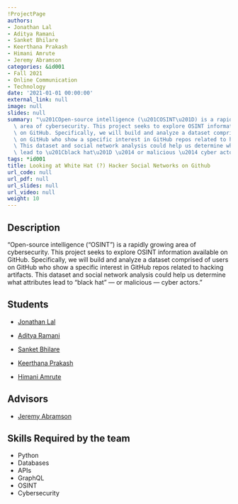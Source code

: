 ```yaml
---
!ProjectPage
authors:
- Jonathan Lal
- Aditya Ramani
- Sanket Bhilare
- Keerthana Prakash
- Himani Amrute
- Jeremy Abramson
categories: &id001
- Fall 2021
- Online Communication
- Technology
date: '2021-01-01 00:00:00'
external_link: null
image: null
slides: null
summary: "\u201COpen-source intelligence (\u201COSINT\u201D) is a rapidly growing\
  \ area of cybersecurity. This project seeks to explore OSINT information available\
  \ on GitHub. Specifically, we will build and analyze a dataset comprised of users\
  \ on GitHub who show a specific interest in GitHub repos related to hacking artifacts.\
  \ This dataset and social network analysis could help us determine what attributes\
  \ lead to \u201Cblack hat\u201D \u2014 or malicious \u2014 cyber actors.\u201D"
tags: *id001
title: Looking at White Hat (?) Hacker Social Networks on Github
url_code: null
url_pdf: null
url_slides: null
url_video: null
weight: 10
---
```

## Description

“Open-source intelligence (“OSINT”) is a rapidly growing area of cybersecurity. This project seeks to explore OSINT information available on GitHub. Specifically, we will build and analyze a dataset comprised of users on GitHub who show a specific interest in GitHub repos related to hacking artifacts. This dataset and social network analysis could help us determine what attributes lead to “black hat” — or malicious — cyber actors.”





## Students

* [Jonathan Lal](../../../author/jonathan-lal)

* [Aditya Ramani](../../../author/aditya-ramani)

* [Sanket Bhilare](../../../author/sanket-bhilare)

* [Keerthana Prakash](../../../author/keerthana-prakash)

* [Himani Amrute](../../../author/himani-amrute)

## Advisors

* [Jeremy Abramson](../../../author/jeremy-abramson)

## Skills Required by the team


* Python
* Databases
* APIs
* GraphQL
* OSINT
* Cybersecurity